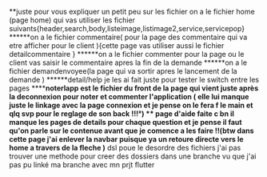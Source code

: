 **juste pour vous expliquer un petit peu sur les fichier 
on a le fichier home (page home) qui vas utiliser les fichier suivants{header,search,body,listeimage,listimage2,service,servicepop}
******on a le fichier commentaire( pour la page des commentaire qui va etre afficher pour le client ){cette page vas utiliser aussi le fichier detailcommentaire }
******on a le fichier commenter pour la page ou le client vas saisir le commentaire apres la fin de la demande 
******on a le fichier demandenvoyee(la page qui va sortir apres le lancement de la demande )
******detail/help je les ai fait juste pour tester le switch entre les pages 
******noterlapp est le fichier du front de la page qui vient juste après la deconnexion pour noter et commenter l'application ( elle lui manque juste le linkage avec la page connexion et je pense on le fera f le main et qlq svp pour le reglage de  son back !!!°) **
******page d'aide faite c bn il manque les pages de details pour chaque question et je pense il faut qu'on parle sur le contenue avant que je comence a les faire !!(btw dans cette page j'ai enlever la navbar puisque ya un retoure directe vers le home a travers de la fleche )********
dsl poue le desordre des fichiers j'ai pas trouver une methode pour creer des dossiers dans une branche vu que j'ai pas pu linké ma branche avec mn prjt flutter 

